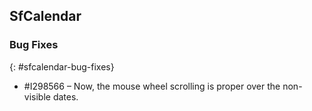 ﻿## SfCalendar

### Bug Fixes
{: #sfcalendar-bug-fixes}

* \#I298566 – Now, the mouse wheel scrolling is proper over the non-visible dates.